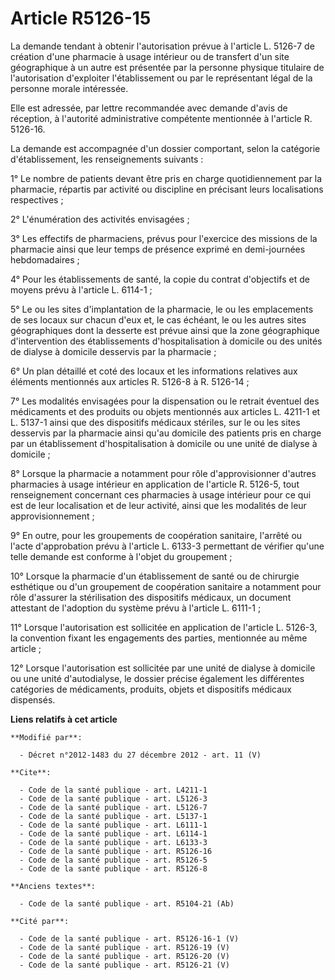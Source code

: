 # Article R5126-15

La demande tendant à obtenir l'autorisation prévue à l'article L. 5126-7 de création d'une pharmacie à usage intérieur ou de
transfert d'un site géographique à un autre est présentée par la personne physique titulaire de l'autorisation d'exploiter
l'établissement ou par le représentant légal de la personne morale intéressée. 

Elle est adressée, par lettre recommandée avec demande d'avis de réception, à l'autorité administrative compétente mentionnée
à l'article R. 5126-16. 

La demande est accompagnée d'un dossier comportant, selon la catégorie d'établissement, les renseignements suivants : 

1° Le nombre de patients devant être pris en charge quotidiennement par la pharmacie, répartis par activité ou discipline en
précisant leurs localisations respectives ; 

2° L'énumération des activités envisagées ; 

3° Les effectifs de pharmaciens, prévus pour l'exercice des missions de la pharmacie ainsi que leur temps de présence exprimé
en demi-journées hebdomadaires ; 

4° Pour les établissements de santé, la copie du contrat d'objectifs et de moyens prévu à l'article L. 6114-1 ; 

5° Le ou les sites d'implantation de la pharmacie, le ou les emplacements de ses locaux sur chacun d'eux et, le cas échéant,
le ou les autres sites géographiques dont la desserte est prévue ainsi que la zone géographique d'intervention des
établissements d'hospitalisation à domicile ou des unités de dialyse à domicile desservis par la pharmacie ; 

6° Un plan détaillé et coté des locaux et les informations relatives aux éléments mentionnés aux articles R. 5126-8 à R.
5126-14 ; 

7° Les modalités envisagées pour la dispensation ou le retrait éventuel des médicaments et des produits ou objets mentionnés
aux articles L. 4211-1 et L. 5137-1 ainsi que des dispositifs médicaux stériles, sur le ou les sites desservis par la
pharmacie ainsi qu'au domicile des patients pris en charge par un établissement d'hospitalisation à domicile ou une unité de
dialyse à domicile ; 

8° Lorsque la pharmacie a notamment pour rôle d'approvisionner d'autres pharmacies à usage intérieur en application de
l'article R. 5126-5, tout renseignement concernant ces pharmacies à usage intérieur pour ce qui est de leur localisation et
de leur activité, ainsi que les modalités de leur approvisionnement ; 

9° En outre, pour les groupements de coopération sanitaire, l'arrêté ou l'acte d'approbation prévu à l'article L. 6133-3
permettant de vérifier qu'une telle demande est conforme à l'objet du groupement ; 

10° Lorsque la pharmacie d'un établissement de santé ou de chirurgie esthétique ou d'un groupement de coopération sanitaire a
notamment pour rôle d'assurer la stérilisation des dispositifs médicaux, un document attestant de l'adoption du système prévu
à l'article L. 6111-1 ; 

11° Lorsque l'autorisation est sollicitée en application de l'article L. 5126-3, la convention fixant les engagements des
parties, mentionnée au même article ; 

12° Lorsque l'autorisation est sollicitée par une unité de dialyse à domicile ou une unité d'autodialyse, le dossier précise
également les différentes catégories de médicaments, produits, objets et dispositifs médicaux dispensés.

**Liens relatifs à cet article**

	**Modifié par**:

	  - Décret n°2012-1483 du 27 décembre 2012 - art. 11 (V)

	**Cite**:

	  - Code de la santé publique - art. L4211-1
	  - Code de la santé publique - art. L5126-3
	  - Code de la santé publique - art. L5126-7
	  - Code de la santé publique - art. L5137-1
	  - Code de la santé publique - art. L6111-1
	  - Code de la santé publique - art. L6114-1
	  - Code de la santé publique - art. L6133-3
	  - Code de la santé publique - art. R5126-16
	  - Code de la santé publique - art. R5126-5
	  - Code de la santé publique - art. R5126-8

	**Anciens textes**:

	  - Code de la santé publique - art. R5104-21 (Ab)

	**Cité par**:

	  - Code de la santé publique - art. R5126-16-1 (V)
	  - Code de la santé publique - art. R5126-19 (V)
	  - Code de la santé publique - art. R5126-20 (V)
	  - Code de la santé publique - art. R5126-21 (V)
